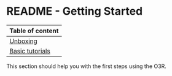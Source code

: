 # README - Getting Started

| Table of content|
|-|
| [Unboxing](../GettingStarted/unboxing.md)|
| [Basic tutorials](https://ifm.github.io/ifm3d-docs/examples/o3r/index.html)|

This section should help you with the first steps using the O3R.
